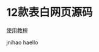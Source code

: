 # 12款表白网页源码
[使用教程](https://whdi.top/2018/02/21/%E6%95%99%E4%BD%A0%E5%A6%82%E4%BD%95%E5%88%B6%E4%BD%9C%E6%B5%AA%E6%BC%AB%E7%9A%84%E8%A1%A8%E7%99%BD%E7%BD%91%E7%AB%99/)

jnihao haello

